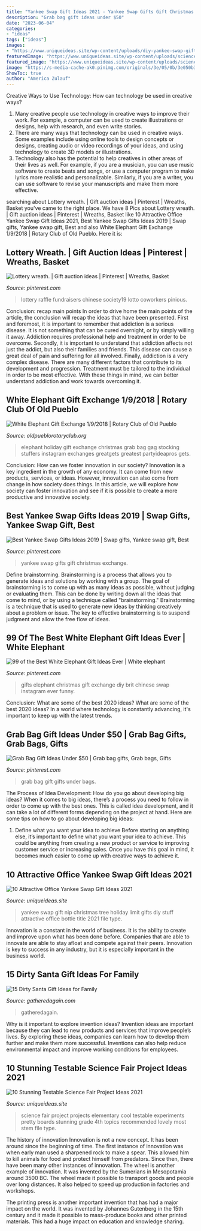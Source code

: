 ```yaml
---
title: "Yankee Swap Gift Ideas 2021 - Yankee Swap Gifts Gift Christmas Exchange"
description: "Grab bag gift ideas under $50"
date: "2023-06-04"
categories:
- "ideas"
tags: ["ideas"]
images:
- "https://www.uniqueideas.site/wp-content/uploads/diy-yankee-swap-gift-15-limit-nip-christmas-tree-holiday-stuff-4.jpg"
featuredImage: "https://www.uniqueideas.site/wp-content/uploads/science-fair-projects-22-cool-hd-wallpaper-listtoday-3.jpg"
featured_image: "https://www.uniqueideas.site/wp-content/uploads/science-fair-projects-22-cool-hd-wallpaper-listtoday-3.jpg"
image: "https://s-media-cache-ak0.pinimg.com/originals/3e/05/0b/3e050b380caa47a620f323b925a6199a.jpg"
ShowToc: true
author: "America Zulauf"
---
```



Creative Ways to Use Technology: How can technology be used in creative ways?
1. Many creative people use technology in creative ways to improve their work. For example, a computer can be used to create illustrations or designs, help with research, and even write stories.
2. There are many ways that technology can be used in creative ways. Some examples include using online tools to design concepts or designs, creating audio or video recordings of your ideas, and using technology to create 3D models or illustrations.
3. Technology also has the potential to help creatives in other areas of their lives as well. For example, if you are a musician, you can use music software to create beats and songs, or use a computer program to make lyrics more realistic and personalizable. Similarly, if you are a writer, you can use software to revise your manuscripts and make them more effective. 
	

		
searching about Lottery wreath. | Gift auction ideas | Pinterest | Wreaths, Basket you've came to the right place. We have 8 Pics about Lottery wreath. | Gift auction ideas | Pinterest | Wreaths, Basket like 10 Attractive Office Yankee Swap Gift Ideas 2021, Best Yankee Swap Gifts Ideas 2019 | Swap gifts, Yankee swap gift, Best and also White Elephant Gift Exchange 1/9/2018 | Rotary Club of Old Pueblo. Here it is:
		
    
## Lottery Wreath. | Gift Auction Ideas | Pinterest | Wreaths, Basket

<img loading=lazy src="https://s-media-cache-ak0.pinimg.com/originals/3e/05/0b/3e050b380caa47a620f323b925a6199a.jpg" onerror="this.onerror=null;this.src='https://tse2.mm.bing.net/th?id=OIP.uVRRPd5vOt0qwZF02JnXLgHaJ4&amp;pid=15.1';" alt="Lottery wreath. | Gift auction ideas | Pinterest | Wreaths, Basket">

_Source: pinterest.com_

>lottery raffle fundraisers chinese society19 lotto coworkers pinious. 

	

Conclusion: recap main points
In order to drive home the main points of the article, the conclusion will recap the ideas that have been presented. First and foremost, it is important to remember that addiction is a serious disease. It is not something that can be cured overnight, or by simply willing it away. Addiction requires professional help and treatment in order to be overcome. Secondly, it is important to understand that addiction affects not just the addict, but also their families and friends. This disease can cause a great deal of pain and suffering for all involved. Finally, addiction is a very complex disease. There are many different factors that contribute to its development and progression. Treatment must be tailored to the individual in order to be most effective. With these things in mind, we can better understand addiction and work towards overcoming it.

    
## White Elephant Gift Exchange 1/9/2018 | Rotary Club Of Old Pueblo

<img loading=lazy src="https://clubrunner.blob.core.windows.net/00000002422/Images/Holiday_White_Elephant_Party-1.png" onerror="this.onerror=null;this.src='https://tse1.mm.bing.net/th?id=OIP.pHnfCAT1bx_sArWOq3i58QHaHa&amp;pid=15.1';" alt="White Elephant Gift Exchange 1/9/2018 | Rotary Club of Old Pueblo">

_Source: oldpueblorotaryclub.org_

>elephant holiday gift exchange christmas grab bag gag stocking stuffers instagram exchanges greatgets greatest partyideapros gets. 

	

Conclusion: How can we foster innovation in our society?
Innovation is a key ingredient in the growth of any economy. It can come from new products, services, or ideas. However, innovation can also come from change in how society does things. In this article, we will explore how society can foster innovation and see if it is possible to create a more productive and innovative society.

    
## Best Yankee Swap Gifts Ideas 2019 | Swap Gifts, Yankee Swap Gift, Best

<img loading=lazy src="https://i.pinimg.com/originals/fa/e1/48/fae148559e10696cc9cd4e286f9b3d0d.jpg" onerror="this.onerror=null;this.src='https://tse2.mm.bing.net/th?id=OIP.k6O_FnYvRsvFN1pgi7Ha1gHaLG&amp;pid=15.1';" alt="Best Yankee Swap Gifts Ideas 2019 | Swap gifts, Yankee swap gift, Best">

_Source: pinterest.com_

>yankee swap gifts gift christmas exchange. 

	

Define brainstorming.
Brainstorming is a process that allows you to generate ideas and solutions by working with a group. The goal of brainstorming is to come up with as many ideas as possible, without judging or evaluating them. This can be done by writing down all the ideas that come to mind, or by using a technique called "brainstorming." Brainstorming is a technique that is used to generate new ideas by thinking creatively about a problem or issue. The key to effective brainstorming is to suspend judgment and allow the free flow of ideas.

    
## 99 Of The Best White Elephant Gift Ideas Ever | White Elephant

<img loading=lazy src="https://i.pinimg.com/originals/02/bd/d3/02bdd3d9ddaac4875f6a7f2fd870f9e0.png" onerror="this.onerror=null;this.src='https://tse3.mm.bing.net/th?id=OIP.cH0t4q_f3HUWTiWcpxR4qAHaHb&amp;pid=15.1';" alt="99 of the Best White Elephant Gift Ideas Ever | White elephant">

_Source: pinterest.com_

>gifts elephant christmas gift exchange diy brit chinese swap instagram ever funny. 

	

Conclusion: What are some of the best 2020 ideas?
What are some of the best 2020 ideas? In a world where technology is constantly advancing, it's important to keep up with the latest trends.

    
## Grab Bag Gift Ideas Under $50 | Grab Bag Gifts, Grab Bags, Gifts

<img loading=lazy src="https://i.pinimg.com/736x/2b/f6/22/2bf622cbfe2f760089ec94d45dafb98e.jpg" onerror="this.onerror=null;this.src='https://tse4.mm.bing.net/th?id=OIP.kmNf30LHQU_yAYHoaollVgHaLG&amp;pid=15.1';" alt="Grab Bag Gift Ideas Under $50 | Grab bag gifts, Grab bags, Gifts">

_Source: pinterest.com_

>grab bag gift gifts under bags. 

	

The Process of Idea Development: How do you go about developing big ideas?
When it comes to big ideas, there’s a process you need to follow in order to come up with the best ones. This is called idea development, and it can take a lot of different forms depending on the project at hand. Here are some tips on how to go about developing big ideas:
1. Define what you want your idea to achieve 
Before starting on anything else, it’s important to define what you want your idea to achieve. This could be anything from creating a new product or service to improving customer service or increasing sales. Once you have this goal in mind, it becomes much easier to come up with creative ways to achieve it.

    
## 10 Attractive Office Yankee Swap Gift Ideas 2021

<img loading=lazy src="https://www.uniqueideas.site/wp-content/uploads/diy-yankee-swap-gift-15-limit-nip-christmas-tree-holiday-stuff-4.jpg" onerror="this.onerror=null;this.src='https://tse3.mm.bing.net/th?id=OIP.AiVPseOWmUJmvTVpz76W-wHaKf&amp;pid=15.1';" alt="10 Attractive Office Yankee Swap Gift Ideas 2021">

_Source: uniqueideas.site_

>yankee swap gift nip christmas tree holiday limit gifts diy stuff attractive office bottle title 2021 file type. 

	

Innovation is a constant in the world of business. It is the ability to create and improve upon what has been done before. Companies that are able to innovate are able to stay afloat and compete against their peers. Innovation is key to success in any industry, but it is especially important in the business world.

    
## 15 Dirty Santa Gift Ideas For Family

<img loading=lazy src="https://gatheredagain.com/wp-content/uploads/2014/11/15-Dirty-Santa-Gift-Ideas-for-Family.jpg" onerror="this.onerror=null;this.src='https://tse2.mm.bing.net/th?id=OIP.WBHSVNbVdatkRTc4Sic3GwHaDt&amp;pid=15.1';" alt="15 Dirty Santa Gift Ideas for Family">

_Source: gatheredagain.com_

>gatheredagain. 

	

Why is it important to explore invention ideas?
Invention ideas are important because they can lead to new products and services that improve people’s lives. By exploring these ideas, companies can learn how to develop them further and make them more successful. Inventions can also help reduce environmental impact and improve working conditions for employees.

    
## 10 Stunning Testable Science Fair Project Ideas 2021

<img loading=lazy src="https://www.uniqueideas.site/wp-content/uploads/science-fair-projects-22-cool-hd-wallpaper-listtoday-3.jpg" onerror="this.onerror=null;this.src='https://tse1.mm.bing.net/th?id=OIP.c0v2C3NJmrxzVqBFTTDHLAHaFj&amp;pid=15.1';" alt="10 Stunning Testable Science Fair Project Ideas 2021">

_Source: uniqueideas.site_

>science fair project projects elementary cool testable experiments pretty boards stunning grade 4th topics recommended lovely most stem file type. 

	

The history of innovation
Innovation is not a new concept. It has been around since the beginning of time. The first instance of innovation was when early man used a sharpened rock to make a spear. This allowed him to kill animals for food and protect himself from predators. Since then, there have been many other instances of innovation.
The wheel is another example of innovation. It was invented by the Sumerians in Mesopotamia around 3500 BC. The wheel made it possible to transport goods and people over long distances. It also helped to speed up production in factories and workshops.

The printing press is another important invention that has had a major impact on the world. It was invented by Johannes Gutenberg in the 15th century and it made it possible to mass-produce books and other printed materials. This had a huge impact on education and knowledge sharing.

